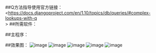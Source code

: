 ##Q方法指导使用官方链接：
<https://docs.djangoproject.com/en/1.10/topics/db/queries/#complex-lookups-with-q<br>>
##所需软件：

##主程序：

##效果图：
![image](https://github.com/xiaoyaojjian/Py3ForRfResultAnalysis/blob/master/static/image/测试图片1.jpg)
![image](https://github.com/xiaoyaojjian/Py3ForRfResultAnalysis/blob/master/static/image/测试图片2.jpg)
![image](https://github.com/xiaoyaojjian/Py3ForRfResultAnalysis/blob/master/static/image/测试图片3.jpg)
![image](https://github.com/xiaoyaojjian/Py3ForRfResultAnalysis/blob/master/static/image/测试图片4.jpg)
![image](https://github.com/xiaoyaojjian/Py3ForRfResultAnalysis/blob/master/static/image/测试图片5.jpg)
